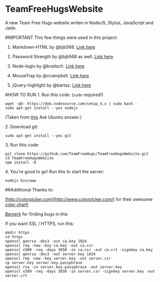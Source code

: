 # TeamFreeHugsWebsite
A new Team Free Hugs website writen in NodeJS, Stylus, JavaScript and Jade.

#IMPORTANT
This few things were used in this project:

1. Markdown-HTML by @bjb568. [Link here](https://github.com/bjb568/Markdown-HTML)

2. Password Strength by @bjb568 as well. [Link here](https://devdoodle.net/dev/31)

3. Node-login by @braitsch. [Link here](https://github.com/braitsch/node-login)

4. MouseTrap by @ccampbell. [Link here](https://github.com/ccampbell/mousetrap)

5. jQuery-highlight by @bartaz. [Link here](https://github.com/bartaz/sandbox.js/blob/master/jquery.highlight.js)

#HOW TO RUN
1\. Run this code: (`sudo` required!)

    wget -qO- https://deb.nodesource.com/setup_4.x | sudo bash -
    sudo apt-get install --yes nodejs
    
(Taken from [this](http://askubuntu.com/a/673033/241602) Ask Ubuntu answer.)

2\. Download git:

    sudo apt-get install --yes git
    
3\. Run this code:

    git clone https://github.com/TeamFreeHugs/TeamFreeHugsWebsite.git
    cd TeamFreeHugsWebsite
    npm install -d

4\. You're good to go! Run this to start the server:

    nodejs bin/www


##Additional Thanks to:

[http://colorpicker.com](http://www.colorpicker.com/) for their awesome [color chart!](http://www.colorpicker.com/color-chart/)

[Berserk](http://stackexchange.com/users/3522053/berserk) for finding bugs in this

If you want SSL / HTTPS, run this:

    mkdir https
    cd https
    openssl genrsa -des3 -out ca.key 1024
    openssl req -new -key ca.key -out ca.csr
    openssl x509 -req -days 3650 -in ca.csr -out ca.crt -signkey ca.key
    openssl genrsa -des3 -out server.key 1024
    openssl req -new -key server.key -out server.csr
    cp server.key server.key.passphrase
    openssl rsa -in server.key.passphrase -out server.key
    openssl x509 -req -days 3650 -in server.csr -signkey server.key -out server.crt